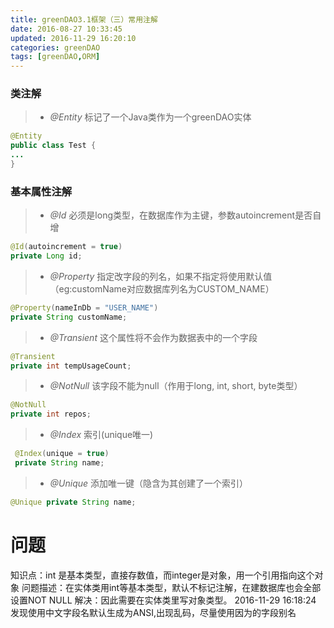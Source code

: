 ```yaml
---
title: greenDAO3.1框架（三）常用注解
date: 2016-08-27 10:33:45
updated: 2016-11-29 16:20:10categories: greenDAO
tags: [greenDAO,ORM]
---
```

### 类注解
>* *@Entity* 标记了一个Java类作为一个greenDAO实体
```java
@Entity
public class Test {
...
}
```

### 基本属性注解
>* *@Id* 必须是long类型，在数据库作为主键，参数autoincrement是否自增
```java
@Id(autoincrement = true)
private Long id;
```

>* *@Property* 指定改字段的列名，如果不指定将使用默认值（eg:customName对应数据库列名为CUSTOM_NAME）
```java
@Property(nameInDb = "USER_NAME")
private String customName;
```

>* *@Transient* 这个属性将不会作为数据表中的一个字段
```java
@Transient
private int tempUsageCount;
```

>* *@NotNull* 该字段不能为null（作用于long, int, short, byte类型）
```java
@NotNull
private int repos;
```

>* *@Index* 索引(unique唯一)
```java
 @Index(unique = true)
 private String name;
```

>* *@Unique* 添加唯一键（隐含为其创建了一个索引）
```java
@Unique private String name;
```

# 问题
知识点：int 是基本类型，直接存数值，而integer是对象，用一个引用指向这个对象
问题描述：在实体类用int等基本类型，默认不标记注解，在建数据库也会全部设置NOT NULL
解决：因此需要在实体类里写对象类型。
2016-11-29 16:18:24 发现使用中文字段名默认生成为ANSI,出现乱码，尽量使用因为的字段别名


